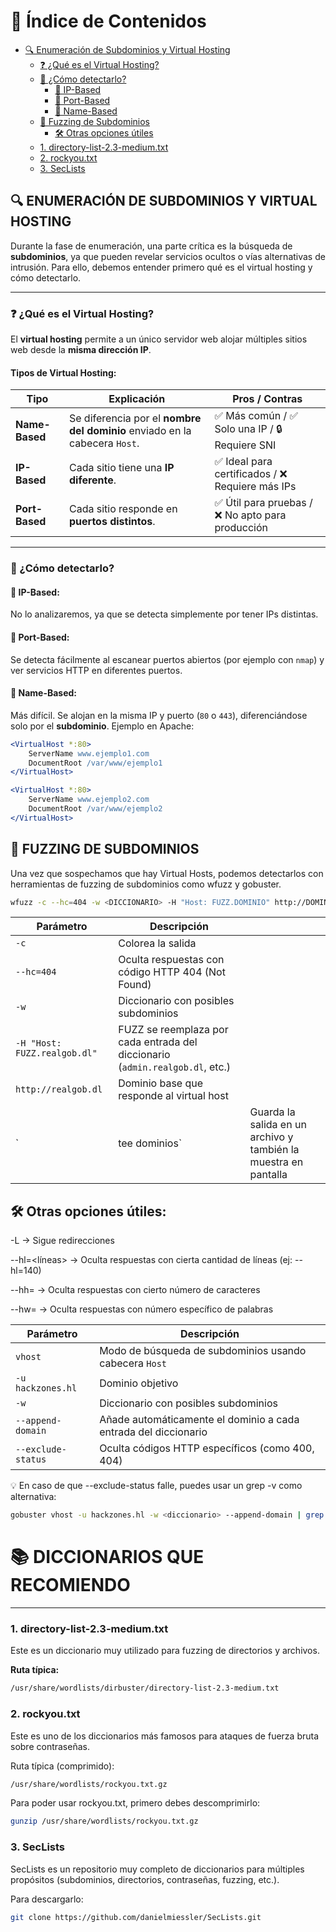 # 📑 Índice de Contenidos

- [🔍 Enumeración de Subdominios y Virtual Hosting](#-enumeración-de-subdominios-y-virtual-hosting)
  - [❓ ¿Qué es el Virtual Hosting?](#-qué-es-el-virtual-hosting)
  - [🧠 ¿Cómo detectarlo?](#-cómo-detectarlo)
    - [🔎 IP-Based](#-ip-based)
    - [🔎 Port-Based](#-port-based)
    - [🔎 Name-Based](#-name-based)
  - [🚀 Fuzzing de Subdominios](#-fuzzing-de-subdominios)
    - [🛠️ Otras opciones útiles](#-🛠️-otras-opciones-útiles)
  - [1. directory-list-2.3-medium.txt](#1-directory-list-23-mediumtxt)
  - [2. rockyou.txt](#2-rockyoutxt)
  - [3. SecLists](#3-seclists)





## 🔍 ENUMERACIÓN DE SUBDOMINIOS Y VIRTUAL HOSTING

Durante la fase de enumeración, una parte crítica es la búsqueda de **subdominios**, ya que pueden revelar servicios ocultos o vías alternativas de intrusión. Para ello, debemos entender primero qué es el virtual hosting y cómo detectarlo.

---

### ❓ ¿Qué es el Virtual Hosting?

El **virtual hosting** permite a un único servidor web alojar múltiples sitios web desde la **misma dirección IP**.

#### Tipos de Virtual Hosting:

| Tipo                      | Explicación                                                                                   | Pros / Contras                                        |
|--------------------------|-----------------------------------------------------------------------------------------------|-------------------------------------------------------|
| **Name-Based**           | Se diferencia por el **nombre del dominio** enviado en la cabecera `Host`.                   | ✅ Más común / ✅ Solo una IP / 🔒 Requiere SNI        |
| **IP-Based**             | Cada sitio tiene una **IP diferente**.                                                       | ✅ Ideal para certificados / ❌ Requiere más IPs       |
| **Port-Based**           | Cada sitio responde en **puertos distintos**.                                                 | ✅ Útil para pruebas / ❌ No apto para producción      |

---

### 🧠 ¿Cómo detectarlo?

#### 🔎 IP-Based:
No lo analizaremos, ya que se detecta simplemente por tener IPs distintas.

#### 🔎 Port-Based:
Se detecta fácilmente al escanear puertos abiertos (por ejemplo con `nmap`) y ver servicios HTTP en diferentes puertos.

#### 🔎 Name-Based:
Más difícil. Se alojan en la misma IP y puerto (`80` o `443`), diferenciándose solo por el **subdominio**. Ejemplo en Apache:

```apache
<VirtualHost *:80>
    ServerName www.ejemplo1.com
    DocumentRoot /var/www/ejemplo1
</VirtualHost>

<VirtualHost *:80>
    ServerName www.ejemplo2.com
    DocumentRoot /var/www/ejemplo2
</VirtualHost>
```
## 🚀 FUZZING DE SUBDOMINIOS
Una vez que sospechamos que hay Virtual Hosts, podemos detectarlos con herramientas de fuzzing de subdominios como wfuzz y gobuster.
```bash
wfuzz -c --hc=404 -w <DICCIONARIO> -H "Host: FUZZ.DOMINIO" http://DOMINIO | tee dominios
```
| Parámetro                    | Descripción                                                                   |                                                                 |
| ---------------------------- | ----------------------------------------------------------------------------- | --------------------------------------------------------------- |
| `-c`                         | Colorea la salida                                                             |                                                                 |
| `--hc=404`                   | Oculta respuestas con código HTTP 404 (Not Found)                             |                                                                 |
| `-w`                         | Diccionario con posibles subdominios                                          |                                                                 |
| `-H "Host: FUZZ.realgob.dl"` | FUZZ se reemplaza por cada entrada del diccionario (`admin.realgob.dl`, etc.) |                                                                 |
| `http://realgob.dl`          | Dominio base que responde al virtual host                                     |                                                                 |
| \`                           | tee dominios\`                                                                | Guarda la salida en un archivo y también la muestra en pantalla |

## 🛠️ Otras opciones útiles:
-L → Sigue redirecciones

--hl=<líneas> → Oculta respuestas con cierta cantidad de líneas (ej: --hl=140)

--hh=<bytes> → Oculta respuestas con cierto número de caracteres

--hw=<palabras> → Oculta respuestas con número específico de palabras

| Parámetro          | Descripción                                                     |
| ------------------ | --------------------------------------------------------------- |
| `vhost`            | Modo de búsqueda de subdominios usando cabecera `Host`          |
| `-u hackzones.hl`  | Dominio objetivo                                                |
| `-w`               | Diccionario con posibles subdominios                            |
| `--append-domain`  | Añade automáticamente el dominio a cada entrada del diccionario |
| `--exclude-status` | Oculta códigos HTTP específicos (como 400, 404)                 |
💡 En caso de que --exclude-status falle, puedes usar un grep -v como alternativa:
```bash
gobuster vhost -u hackzones.hl -w <diccionario> --append-domain | grep -v "400\|404"
```

# 📚 DICCIONARIOS QUE RECOMIENDO

---

### 1. directory-list-2.3-medium.txt

Este es un diccionario muy utilizado para fuzzing de directorios y archivos.

**Ruta típica:**

```bash
/usr/share/wordlists/dirbuster/directory-list-2.3-medium.txt
```
### 2. rockyou.txt
Este es uno de los diccionarios más famosos para ataques de fuerza bruta sobre contraseñas.

Ruta típica (comprimido):
```bash
/usr/share/wordlists/rockyou.txt.gz
```
Para poder usar rockyou.txt, primero debes descomprimirlo:
```bash
gunzip /usr/share/wordlists/rockyou.txt.gz
```
### 3. SecLists
SecLists es un repositorio muy completo de diccionarios para múltiples propósitos (subdominios, directorios, contraseñas, fuzzing, etc.).

Para descargarlo:
```bash
git clone https://github.com/danielmiessler/SecLists.git
```


